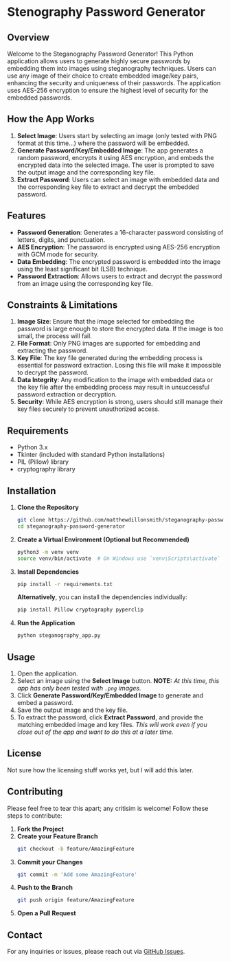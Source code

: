 
# Stenography Password Generator

## Overview
Welcome to the Steganography Password Generator! This Python application allows users to generate highly secure passwords by embedding them into images using steganography techniques. Users can use any image of their choice to create embedded image/key pairs, enhancing the security and uniqueness of their passwords. The application uses AES-256 encryption to ensure the highest level of security for the embedded passwords.

## How the App Works
1. **Select Image**: Users start by selecting an image (only tested with PNG format at this time...) where the password will be embedded.
2. **Generate Password/Key/Embedded Image**: The app generates a random password, encrypts it using AES encryption, and embeds the encrypted data into the selected image. The user is prompted to save the output image and the corresponding key file.
3. **Extract Password**: Users can select an image with embedded data and the corresponding key file to extract and decrypt the embedded password.

## Features
- **Password Generation**: Generates a 16-character password consisting of letters, digits, and punctuation.
- **AES Encryption**: The password is encrypted using AES-256 encryption with GCM mode for security.
- **Data Embedding**: The encrypted password is embedded into the image using the least significant bit (LSB) technique.
- **Password Extraction**: Allows users to extract and decrypt the password from an image using the corresponding key file.

## Constraints & Limitations
1. **Image Size**: Ensure that the image selected for embedding the password is large enough to store the encrypted data. If the image is too small, the process will fail.
2. **File Format**: Only PNG images are supported for embedding and extracting the password.
3. **Key File**: The key file generated during the embedding process is essential for password extraction. Losing this file will make it impossible to decrypt the password.
4. **Data Integrity**: Any modification to the image with embedded data or the key file after the embedding process may result in unsuccessful password extraction or decryption.
5. **Security**: While AES encryption is strong, users should still manage their key files securely to prevent unauthorized access.

## Requirements
- Python 3.x
- Tkinter (included with standard Python installations)
- PIL (Pillow) library
- cryptography library

## Installation
1. **Clone the Repository**
   ```bash
   git clone https://github.com/matthewdillonsmith/steganography-password-generator.git
   cd steganography-password-generator
   ```

2. **Create a Virtual Environment (Optional but Recommended)**
   ```bash
   python3 -m venv venv
   source venv/bin/activate  # On Windows use `venv\Scripts\activate`
   ```

3. **Install Dependencies**
   ```bash
   pip install -r requirements.txt
   ```

   **Alternatively**, you can install the dependencies individually:
   ```bash
   pip install Pillow cryptography pyperclip
   ```

4. **Run the Application**
   ```bash
   python steganography_app.py
   ```

## Usage
1. Open the application.
2. Select an image using the **Select Image** button. <b>NOTE:</b> <i>At this time, this app has only been tested with `.png` images.</i></b>
3. Click **Generate Password/Key/Embedded Image** to generate and embed a password.
4. Save the output image and the key file.
5. To extract the password, click **Extract Password**, and provide the matching embedded image and key files. <i>This will work even if you close out of the app and want to do this at a later time.</i>

## License
Not sure how the licensing stuff works yet, but I will add this later.

## Contributing
Please feel free to tear this apart; any critisim is welcome! Follow these steps to contribute:

1. **Fork the Project**
2. **Create your Feature Branch**
   ```bash
   git checkout -b feature/AmazingFeature
   ```
3. **Commit your Changes**
   ```bash
   git commit -m 'Add some AmazingFeature'
   ```
4. **Push to the Branch**
   ```bash
   git push origin feature/AmazingFeature
   ```
5. **Open a Pull Request**

## Contact
For any inquiries or issues, please reach out via [GitHub Issues](https://github.com/matthewdillonsmith/stenography-password-generator/issues).

